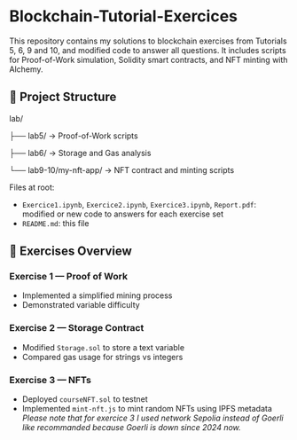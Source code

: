 # Blockchain-Tutorial-Exercices

This repository contains my solutions to blockchain exercises from Tutorials 5, 6, 9 and 10, and modified code to answer all questions.
It includes scripts for Proof-of-Work simulation, Solidity smart contracts, and NFT minting with Alchemy.

## 📁 Project Structure
lab/

 ├── lab5/               → Proof-of-Work scripts

 ├── lab6/               → Storage and Gas analysis

 └── lab9-10/my-nft-app/ → NFT contract and minting scripts

Files at root:
- `Exercice1.ipynb`, `Exercice2.ipynb`, `Exercice3.ipynb`, `Report.pdf`: modified or new code to answers for each exercise set
- `README.md`: this file


## 🧠 Exercises Overview

### Exercise 1 — Proof of Work
- Implemented a simplified mining process
- Demonstrated variable difficulty

### Exercise 2 — Storage Contract
- Modified `Storage.sol` to store a text variable
- Compared gas usage for strings vs integers

### Exercise 3 — NFTs
- Deployed `courseNFT.sol` to testnet
- Implemented `mint-nft.js` to mint random NFTs using IPFS metadata
 *Please note that for exercice 3 I used network Sepolia instead of Goerli like recommanded because Goerli is down since 2024 now.*